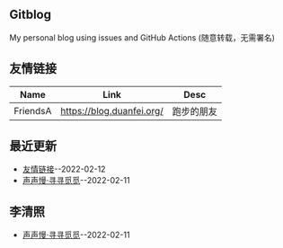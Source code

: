 ## Gitblog
My personal blog using issues and GitHub Actions (随意转载，无需署名)
## 友情链接
| Name | Link | Desc | 
 | ---- | ---- | ---- |
| FriendsA | https://blog.duanfei.org/ | 跑步的朋友 |
## 最近更新
- [友情链接](https://github.com/xiaohao890809/xiaohao890809.github.io/issues/13)--2022-02-12
- [声声慢·寻寻觅觅](https://github.com/xiaohao890809/xiaohao890809.github.io/issues/12)--2022-02-11
## 李清照
- [声声慢·寻寻觅觅](https://github.com/xiaohao890809/xiaohao890809.github.io/issues/12)--2022-02-11
